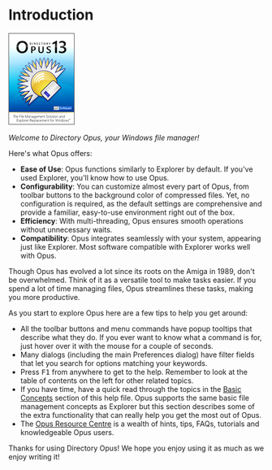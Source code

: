 # Introduction
![](/Manual/images/media/13/opus13_box_front.png)

*Welcome to Directory Opus, your Windows file manager!*

Here's what Opus offers:

- **Ease of Use**: Opus functions similarly to Explorer by default. If you've used Explorer, you'll know how to use Opus.
- **Configurability**: You can customize almost every part of Opus, from toolbar buttons to the background color of compressed files. Yet, no configuration is required, as the default settings are comprehensive and provide a familiar, easy-to-use environment right out of the box.
- **Efficiency**: With multi-threading, Opus ensures smooth operations without unnecessary waits.
- **Compatibility**: Opus integrates seamlessly with your system, appearing just like Explorer. Most software compatible with Explorer works well with Opus.

Though Opus has evolved a lot since its roots on the Amiga in 1989, don't be overwhelmed. Think of it as a versatile tool to make tasks easier. If you spend a lot of time managing files, Opus streamlines these tasks, making you more productive.

As you start to explore Opus here are a few tips to help you get around:

- All the toolbar buttons and menu commands have popup tooltips that describe what they do. If you ever want to know what a command is for, just hover over it with the mouse for a couple of seconds.
- Many dialogs (including the main Preferences dialog) have filter fields that let you search for options matching your keywords.
- Press <kbd>F1</kbd> from anywhere to get to the help. Remember to look at the table of contents on the left for other related topics.
- If you have time, have a quick read through the topics in the [Basic Concepts](basic_concepts/README.md) section of this help file. Opus supports the same basic file management concepts as Explorer but this section describes some of the extra functionality that can really help you get the most out of Opus.
- The [Opus Resource Centre](http://resource.dopus.com/) is a wealth of hints, tips, FAQs, tutorials and knowledgeable Opus users.

Thanks for using Directory Opus! We hope you enjoy using it as much as we enjoy writing it!
